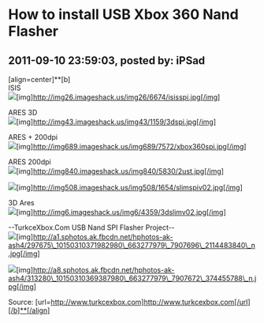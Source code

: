 # How to install USB Xbox 360 Nand Flasher

## 2011-09-10 23:59:03, posted by: iPSad

[align=center]**[b]  
 ISIS  
 ![](http://img26.imageshack.us/img26/6674/isisspi.jpg)[img]http://img26.imageshack.us/img26/6674/isisspi.jpg[/img]  
   
   
 ARES 3D  
 ![](http://img43.imageshack.us/img43/1159/3dspi.jpg)[img]http://img43.imageshack.us/img43/1159/3dspi.jpg[/img]  
   
   
 ARES + 200dpi  
 ![](http://img689.imageshack.us/img689/7572/xbox360spi.jpg)[img]http://img689.imageshack.us/img689/7572/xbox360spi.jpg[/img]  
   
   
 ARES 200dpi  
 ![](http://img840.imageshack.us/img840/5830/2ust.jpg)[img]http://img840.imageshack.us/img840/5830/2ust.jpg[/img]  
   
   
   
 ![](http://img508.imageshack.us/img508/1654/slimspiv02.jpg)[img]http://img508.imageshack.us/img508/1654/slimspiv02.jpg[/img]  
   
   
 3D Ares  
 ![](http://img6.imageshack.us/img6/4359/3dslimv02.jpg)[img]http://img6.imageshack.us/img6/4359/3dslimv02.jpg[/img]  
   
 --TurkceXbox.Com USB Nand SPI Flasher Project--  
 ![](http://a1.sphotos.ak.fbcdn.net/hphotos-ak-ash4/297675_10150310371982980_663277979_7907696_2114483840_n.jpg)[img]http://a1.sphotos.ak.fbcdn.net/hphotos-ak-ash4/297675\_10150310371982980\_663277979\_7907696\_2114483840\_n.jpg[/img]  
   
 ![](http://a8.sphotos.ak.fbcdn.net/hphotos-ak-ash4/313280_10150310369387980_663277979_7907672_374455788_n.jpg)[img]http://a8.sphotos.ak.fbcdn.net/hphotos-ak-ash4/313280\_10150310369387980\_663277979\_7907672\_374455788\_n.jpg[/img]  
   
   
 Source: [url=http://www.turkcexbox.com]http://www.turkcexbox.com[/url][/b]**[/align]